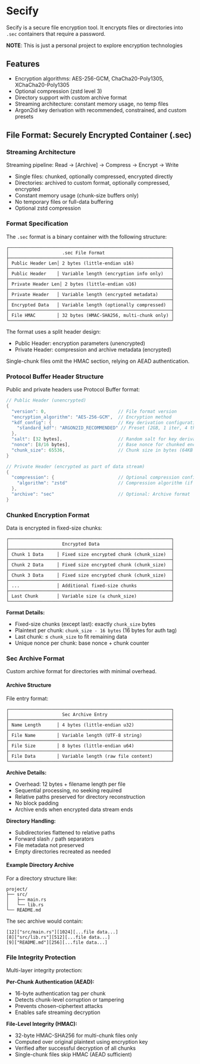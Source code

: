 # Secify

Secify is a secure file encryption tool. It encrypts files or directories into `.sec` containers that require a password.

**NOTE**: This is just a personal project to explore encryption technologies

## Features

- Encryption algorithms: AES-256-GCM, ChaCha20-Poly1305, XChaCha20-Poly1305
- Optional compression (zstd level 3)
- Directory support with custom archive format
- Streaming architecture: constant memory usage, no temp files
- Argon2id key derivation with recommended, constrained, and custom presets

## File Format: Securely Encrypted Container (.sec)

### Streaming Architecture

Streaming pipeline: Read → [Archive] → Compress → Encrypt → Write

- Single files: chunked, optionally compressed, encrypted directly
- Directories: archived to custom format, optionally compressed, encrypted
- Constant memory usage (chunk-size buffers only)
- No temporary files or full-data buffering
- Optional zstd compression

### Format Specification

The `.sec` format is a binary container with the following structure:

```
┌─────────────────────────────────────────────────────────────┐
│                    .sec File Format                         │
├─────────────────────────────────────────────────────────────┤
│ Public Header Len│ 2 bytes (little-endian u16)              │
├─────────────────────────────────────────────────────────────┤
│ Public Header    │ Variable length (encryption info only)   │
├─────────────────────────────────────────────────────────────┤
│ Private Header Len│ 2 bytes (little-endian u16)             │
├─────────────────────────────────────────────────────────────┤
│ Private Header   │ Variable length (encrypted metadata)     │
├─────────────────────────────────────────────────────────────┤
│ Encrypted Data   │ Variable length (optionally compressed)  │
├─────────────────────────────────────────────────────────────┤
│ File HMAC        │ 32 bytes (HMAC-SHA256, multi-chunk only) │
└─────────────────────────────────────────────────────────────┘
```

The format uses a split header design:
- Public Header: encryption parameters (unencrypted)
- Private Header: compression and archive metadata (encrypted)

Single-chunk files omit the HMAC section, relying on AEAD authentication.

### Protocol Buffer Header Structure

Public and private headers use Protocol Buffer format:

```rust
// Public Header (unencrypted)
{
  "version": 0,                           // File format version
  "encryption_algorithm": "AES-256-GCM",  // Encryption method
  "kdf_config": {                         // Key derivation configuration
    "standard_kdf": "ARGON2ID_RECOMMENDED" // Preset (2GB, 1 iter, 4 threads)
  },
  "salt": [32 bytes],                     // Random salt for key derivation
  "nonce": [8/16 bytes],                  // Base nonce for chunked encryption
  "chunk_size": 65536,                    // Chunk size in bytes (64KB default)
}

// Private Header (encrypted as part of data stream)
{
  "compression": {                        // Optional compression configuration
    "algorithm": "zstd"                   // Compression algorithm (if used)
  },
  "archive": "sec"                        // Optional: Archive format
}
```

### Chunked Encryption Format

Data is encrypted in fixed-size chunks: 

```
┌─────────────────────────────────────────────────────────────┐
│                    Encrypted Data                           │
├─────────────────────────────────────────────────────────────┤
│ Chunk 1 Data     │ Fixed size encrypted chunk (chunk_size)  │
├─────────────────────────────────────────────────────────────┤
│ Chunk 2 Data     │ Fixed size encrypted chunk (chunk_size)  │
├─────────────────────────────────────────────────────────────┤
│ Chunk 3 Data     │ Fixed size encrypted chunk (chunk_size)  │
├─────────────────────────────────────────────────────────────┤
│ ...              │ Additional fixed-size chunks             │
├─────────────────────────────────────────────────────────────┤
│ Last Chunk       │ Variable size (≤ chunk_size)             │
└─────────────────────────────────────────────────────────────┘
```

**Format Details:**
- Fixed-size chunks (except last): exactly `chunk_size` bytes
- Plaintext per chunk: `chunk_size - 16 bytes` (16 bytes for auth tag)
- Last chunk: ≤ `chunk_size` to fit remaining data
- Unique nonce per chunk: base nonce + chunk counter

### Sec Archive Format

Custom archive format for directories with minimal overhead.

#### Archive Structure

File entry format:

```
┌─────────────────────────────────────────────────────────────┐
│                    Sec Archive Entry                        │
├─────────────────────────────────────────────────────────────┤
│ Name Length      │ 4 bytes (little-endian u32)              │
├─────────────────────────────────────────────────────────────┤
│ File Name        │ Variable length (UTF-8 string)           │
├─────────────────────────────────────────────────────────────┤
│ File Size        │ 8 bytes (little-endian u64)              │
├─────────────────────────────────────────────────────────────┤
│ File Data        │ Variable length (raw file content)       │
└─────────────────────────────────────────────────────────────┘
```

**Archive Details:**
- Overhead: 12 bytes + filename length per file
- Sequential processing, no seeking required
- Relative paths preserved for directory reconstruction
- No block padding
- Archive ends when encrypted data stream ends

**Directory Handling:**
- Subdirectories flattened to relative paths
- Forward slash `/` path separators
- File metadata not preserved
- Empty directories recreated as needed

#### Example Directory Archive

For a directory structure like:
```
project/
├── src/
│   ├── main.rs
│   └── lib.rs
└── README.md
```

The sec archive would contain:
```
[12]["src/main.rs"][1024][...file data...]
[8]["src/lib.rs"][512][...file data...]
[9]["README.md"][256][...file data...]
```

### File Integrity Protection

Multi-layer integrity protection:

**Per-Chunk Authentication (AEAD):**
- 16-byte authentication tag per chunk
- Detects chunk-level corruption or tampering
- Prevents chosen-ciphertext attacks
- Enables safe streaming decryption

**File-Level Integrity (HMAC):**
- 32-byte HMAC-SHA256 for multi-chunk files only
- Computed over original plaintext using encryption key
- Verified after successful decryption of all chunks
- Single-chunk files skip HMAC (AEAD sufficient)